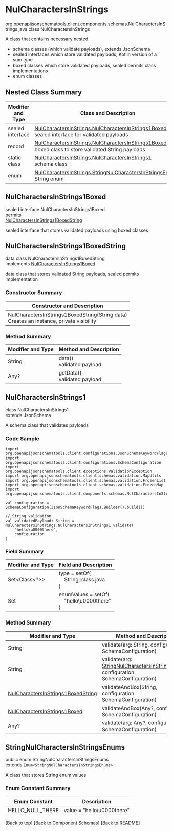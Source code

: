 # NulCharactersInStrings
org.openapijsonschematools.client.components.schemas.NulCharactersInStrings.java
class NulCharactersInStrings<br>

A class that contains necessary nested
- schema classes (which validate payloads), extends JsonSchema
- sealed interfaces which store validated payloads, Kotlin version of a sum type
- boxed classes which store validated payloads, sealed permits class implementations
- enum classes

## Nested Class Summary
| Modifier and Type | Class and Description |
| ----------------- | ---------------------- |
| sealed interface | [NulCharactersInStrings.NulCharactersInStrings1Boxed](#nulcharactersinstrings1boxed)<br> sealed interface for validated payloads |
| record | [NulCharactersInStrings.NulCharactersInStrings1BoxedString](#nulcharactersinstrings1boxedstring)<br> boxed class to store validated String payloads |
| static class | [NulCharactersInStrings.NulCharactersInStrings1](#nulcharactersinstrings1)<br> schema class |
| enum | [NulCharactersInStrings.StringNulCharactersInStringsEnums](#stringnulcharactersinstringsenums)<br>String enum |

## NulCharactersInStrings1Boxed
sealed interface NulCharactersInStrings1Boxed<br>
permits<br>
[NulCharactersInStrings1BoxedString](#nulcharactersinstrings1boxedstring)

sealed interface that stores validated payloads using boxed classes

## NulCharactersInStrings1BoxedString
data class NulCharactersInStrings1BoxedString<br>
implements [NulCharactersInStrings1Boxed](#nulcharactersinstrings1boxed)

data class that stores validated String payloads, sealed permits implementation

### Constructor Summary
| Constructor and Description |
| --------------------------- |
| NulCharactersInStrings1BoxedString(String data)<br>Creates an instance, private visibility |

### Method Summary
| Modifier and Type | Method and Description |
| ----------------- | ---------------------- |
| String | data()<br>validated payload |
| Any? | getData()<br>validated payload |

## NulCharactersInStrings1
class NulCharactersInStrings1<br>
extends JsonSchema

A schema class that validates payloads

### Code Sample
```
import org.openapijsonschematools.client.configurations.JsonSchemaKeywordFlags
import org.openapijsonschematools.client.configurations.SchemaConfiguration
import org.openapijsonschematools.client.exceptions.ValidationException
import org.openapijsonschematools.client.schemas.validation.MapUtils
import org.openapijsonschematools.client.schemas.validation.FrozenList
import org.openapijsonschematools.client.schemas.validation.FrozenMap
import org.openapijsonschematools.client.components.schemas.NulCharactersInStrings

val configuration = SchemaConfiguration(JsonSchemaKeywordFlags.Builder().build())

// String validation
val validatedPayload: String = NulCharactersInStrings.NulCharactersInStrings1.validate(
    "hello\u0000there",
    configuration
)
```

### Field Summary
| Modifier and Type | Field and Description |
| ----------------- | ---------------------- |
| Set<Class<?>> | type = setOf(<br/>&nbsp;&nbsp;&nbsp;&nbsp;String::class.java<br/>)<br/> |
| Set<Any> | enumValues = setOf(<br>&nbsp;&nbsp;&nbsp;&nbsp;"hello\u0000there"<br>)<br> |

### Method Summary
| Modifier and Type | Method and Description |
| ----------------- | ---------------------- |
| String | validate(arg: String, configuration: SchemaConfiguration) |
| String | validate(arg: [StringNulCharactersInStringsEnums](#stringnulcharactersinstringsenums), configuration: SchemaConfiguration) |
| [NulCharactersInStrings1BoxedString](#nulcharactersinstrings1boxedstring) | validateAndBox(String, configuration: SchemaConfiguration) |
| [NulCharactersInStrings1Boxed](#nulcharactersinstrings1boxed) | validateAndBox(Any?, configuration: SchemaConfiguration) |
| Any? | validate(arg: Any?, configuration: SchemaConfiguration) |

## StringNulCharactersInStringsEnums
public enum StringNulCharactersInStringsEnums<br>
extends `Enum<StringNulCharactersInStringsEnums>`

A class that stores String enum values

### Enum Constant Summary
| Enum Constant | Description |
| ------------- | ----------- |
| HELLO_NULL_THERE | value = "hello\u0000there" |

[[Back to top]](#top) [[Back to Component Schemas]](../../../README.md#Component-Schemas) [[Back to README]](../../../README.md)
